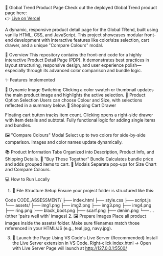 🧶 Global Trend Product Page
Check out the deployed Global Trend product page here:  
👉 [Live on Vercel](https://global-trend-product-git-21ef4b-khushi-singhs-projects-ff6bd063.vercel.app)

A dynamic, responsive product detail page for the Global TRend, built using vanilla HTML, CSS, and JavaScript. 
This project showcases modular front-end development with interactive features like color/size selection, cart drawer, and a unique "Compare Colours" modal.

🚀 Overview
This repository contains the front-end code for a highly interactive Product Detail Page (PDP). 
It demonstrates best practices in layout structuring, responsive design, and user experience polish—especially through its advanced color comparison and bundle logic.

✨ Features Implemented

🎨 Dynamic Image Switching Clicking a color swatch or thumbnail updates the main product image and highlights the active selection.
📏 Product Option Selection Users can choose Colour and Size, with selections reflected in a summary below.
🛒 Shopping Cart Drawer

Floating cart button tracks item count.
Clicking opens a right-side drawer with item details and subtotal.
Fully functional logic for adding single items and bundles.

🖼️ "Compare Colours" Modal
Select up to two colors for side-by-side comparison.
Images and color names update dynamically.

📚 Product Information Tabs Organized into Description, Product Info, and Shipping Details.
🤝 "Buy These Together" Bundle Calculates bundle price and adds grouped items to cart.
📐 Modals Separate pop-ups for Size Chart and Compare Colours.

💻 How to Run Locally
1. 📁 File Structure Setup
Ensure your project folder is structured like this:

Code
CODE_ASSESSMENT/
├── index.html 
├── style.css
├── script.js
└── assets/
    ├── img1.png
    ├── img2.png
    ├── img3.png
    ├── img4.png
    ├── ring.png
    ├── black_boot.png
    ├── scarf.png
    ├── denim.png
    └── ... (other 'pairs well with' images)
2. 🖼️ Prepare Images
Place all product images inside the assets/ folder. Make sure filenames match those referenced in your HTML/JS (e.g., teal.jpg, navy.jpg).

3. 🚀 Launch the Page
Using VS Code's Live Server (Recommended)
Install the Live Server extension in VS Code.
Right-click index.html → Open with Live Server
Page will launch at http://127.0.0.1:5500/

